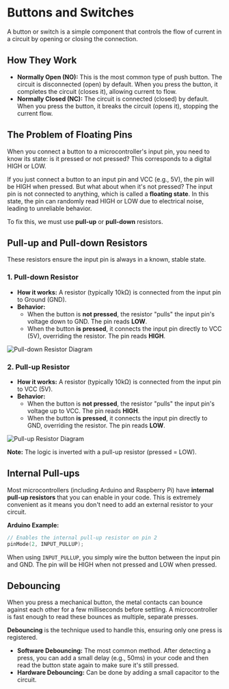 
# Buttons and Switches

A button or switch is a simple component that controls the flow of current in a circuit by opening or closing the connection.

## How They Work

-   **Normally Open (NO):** This is the most common type of push button. The circuit is disconnected (open) by default. When you press the button, it completes the circuit (closes it), allowing current to flow.
-   **Normally Closed (NC):** The circuit is connected (closed) by default. When you press the button, it breaks the circuit (opens it), stopping the current flow.

## The Problem of Floating Pins

When you connect a button to a microcontroller's input pin, you need to know its state: is it pressed or not pressed? This corresponds to a digital HIGH or LOW.

If you just connect a button to an input pin and VCC (e.g., 5V), the pin will be HIGH when pressed. But what about when it's not pressed? The input pin is not connected to anything, which is called a **floating state**. In this state, the pin can randomly read HIGH or LOW due to electrical noise, leading to unreliable behavior.

To fix this, we must use **pull-up** or **pull-down** resistors.

## Pull-up and Pull-down Resistors

These resistors ensure the input pin is always in a known, stable state.

### 1. Pull-down Resistor

-   **How it works:** A resistor (typically 10kΩ) is connected from the input pin to Ground (GND).
-   **Behavior:**
    -   When the button is **not pressed**, the resistor "pulls" the input pin's voltage down to GND. The pin reads **LOW**.
    -   When the button **is pressed**, it connects the input pin directly to VCC (5V), overriding the resistor. The pin reads **HIGH**.

![Pull-down Resistor Diagram](https://www.upesy.com/wp-content/uploads/2021/09/pull-down-resistor-schematic.png)

### 2. Pull-up Resistor

-   **How it works:** A resistor (typically 10kΩ) is connected from the input pin to VCC (5V).
-   **Behavior:**
    -   When the button is **not pressed**, the resistor "pulls" the input pin's voltage up to VCC. The pin reads **HIGH**.
    -   When the button **is pressed**, it connects the input pin directly to GND, overriding the resistor. The pin reads **LOW**.

![Pull-up Resistor Diagram](https://www.upesy.com/wp-content/uploads/2021/09/pull-up-resistor-schematic.png)

**Note:** The logic is inverted with a pull-up resistor (pressed = LOW).

## Internal Pull-ups

Most microcontrollers (including Arduino and Raspberry Pi) have **internal pull-up resistors** that you can enable in your code. This is extremely convenient as it means you don't need to add an external resistor to your circuit.

**Arduino Example:**
```cpp
// Enables the internal pull-up resistor on pin 2
pinMode(2, INPUT_PULLUP);
```

When using `INPUT_PULLUP`, you simply wire the button between the input pin and GND. The pin will be HIGH when not pressed and LOW when pressed.

## Debouncing

When you press a mechanical button, the metal contacts can bounce against each other for a few milliseconds before settling. A microcontroller is fast enough to read these bounces as multiple, separate presses.

**Debouncing** is the technique used to handle this, ensuring only one press is registered.

-   **Software Debouncing:** The most common method. After detecting a press, you can add a small delay (e.g., 50ms) in your code and then read the button state again to make sure it's still pressed.
-   **Hardware Debouncing:** Can be done by adding a small capacitor to the circuit.
